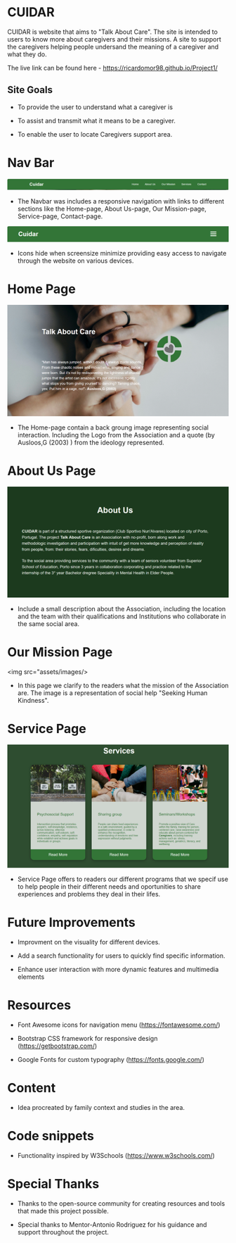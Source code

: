 # CUIDAR

CUIDAR is website that aims to "Talk About Care". The site is intended to users to know more about caregivers and their missions. 
A site to support the caregivers helping people undersand the meaning of a caregiver and what they do.

The live link can be found here - https://ricardomor98.github.io/Project1/

## Site Goals

- To provide the user to understand what a caregiver is

- To assist and transmit what it means to be a caregiver.

- To enable the user to locate Caregivers support area.

# Nav Bar

<img src="assets/images/navbar-fullscreen.png">

- The Navbar was includes a responsive navigation with links to different sections like the Home-page,  About Us-page, Our Mission-page, Service-page, Contact-page. 

<img src="assets/images/navbar-smallscreen.png">

- Icons hide when screensize minimize providing easy access to navigate through the website on various devices.

# Home Page

<img src="assets/images/home-page.png">

- The Home-page contain a back groung image representing social interaction. Including the Logo from the Association and a quote (by Ausloos,G (2003) ) from the ideology represented.

# About Us Page

<img src="assets/images/about-page.png">

- Include a small description about the Association, including the location and the team with their qualifications and Institutions who collaborate in the same social area.

# Our Mission Page

<img src="assets/images/>

- In this page we clarify to the readers what the mission of the Association are. The image is a representation of social help "Seeking Human Kindness".

# Service Page

<img src="assets/images/service-page.png">

- Service Page offers to readers our different programs that we specif use to help people in their different needs and oportunities to share experiences and problems they deal in their lifes.

# Future Improvements

- Improvment on the visuality for different devices.

- Add a search functionality for users to quickly find specific information.

- Enhance user interaction with more dynamic features and multimedia elements

# Resources

- Font Awesome icons for navigation menu (https://fontawesome.com/)

- Bootstrap CSS framework for responsive design (https://getbootstrap.com/)

- Google Fonts for custom typography (https://fonts.google.com/)

# Content

- Idea procreated by family context and studies in the area.

# Code snippets

- Functionality inspired by W3Schools (https://www.w3schools.com/)

# Special Thanks

- Thanks to the open-source community for creating resources and tools that made this project possible.

- Special thanks to Mentor-Antonio Rodriguez  for his guidance and support throughout the project.